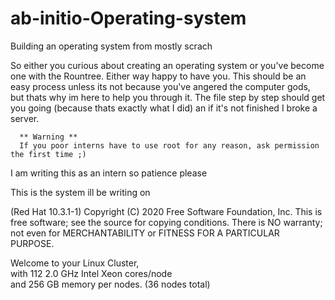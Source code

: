 # ab-initio-Operating-system
Building an operating system from mostly scrach 

So either you curious about creating an operating system or you've become one with the Rountree. Either way happy to have you.
This should be an easy process unless its not because you've angered the computer gods, but thats why im here to help you through it. 
The file step by step should get you going (because thats exactly what I did) an if it's not finished I broke a server. 

      ** Warning **
      If you poor interns have to use root for any reason, ask permission the first time ;)

I am writing this as an intern so patience please

This is the system ill be writing on

(Red Hat 10.3.1-1)
Copyright (C) 2020 Free Software Foundation, Inc.
This is free software; see the source for copying conditions.  There is NO
warranty; not even for MERCHANTABILITY or FITNESS FOR A PARTICULAR PURPOSE.

   Welcome to your Linux Cluster,                    
 with 112 2.0 GHz Intel Xeon cores/node                   
 and 256 GB memory per nodes. (36 nodes total)              
